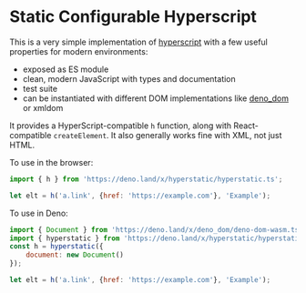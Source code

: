# Static Configurable Hyperscript

[hyperscript]: https://github.com/hyperhype/hyperscript
[deno_dom]: https://deno.land/x/deno_dom

This is a very simple implementation of [hyperscript][] with a few useful
properties for modern environments:

- exposed as ES module
- clean, modern JavaScript with types and documentation
- test suite
- can be instantiated with different DOM implementations like [deno_dom][] or xmldom

It provides a HyperScript-compatible `h` function, along with React-compatible
`createElement`.  It also generally works fine with XML, not just HTML.

To use in the browser:

```javascript
import { h } from 'https://deno.land/x/hyperstatic/hyperstatic.ts';

let elt = h('a.link', {href: 'https://example.com'}, 'Example');
```

To use in Deno:

```javascript
import { Document } from 'https://deno.land/x/deno_dom/deno-dom-wasm.ts';
import { hyperstatic } from 'https://deno.land/x/hyperstatic/hyperstatic.js';
const h = hyperstatic({
    document: new Document()
});

let elt = h('a.link', {href: 'https://example.com'}, 'Example');
```
